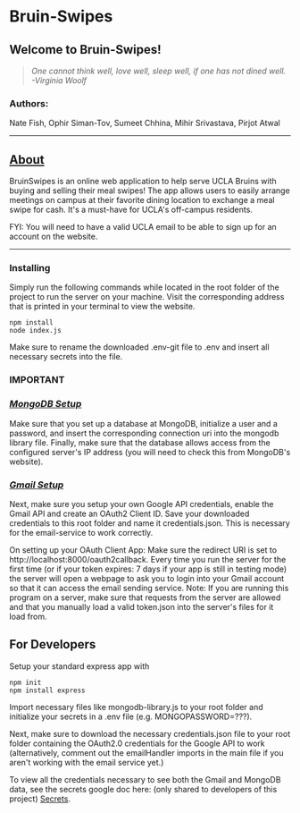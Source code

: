 # Bruin-Swipes

## **Welcome to Bruin-Swipes!**

<div style="margin-bottom:15px"></div> 

> *One cannot think well, love well, sleep well, if one has not dined well. -Virginia Woolf*

### Authors:
Nate Fish, Ophir Siman-Tov, Sumeet Chhina, Mihir Srivastava, Pirjot Atwal

---
##  <u>About</u>

BruinSwipes is an online web application to help serve UCLA Bruins with buying and selling their meal swipes! The app allows users to easily arrange meetings on campus at their favorite dining location to exchange a meal swipe for cash. It's a must-have for UCLA's off-campus residents.

FYI: You will need to have a valid UCLA email to be able to sign up for an account on the website.

---
### Installing
Simply run the following commands while located in the root folder of the project to run the server on your machine. Visit the corresponding address that is printed in your terminal to view the website.

```
npm install
node index.js
```

Make sure to rename the downloaded .env-git file to .env and insert all necessary secrets into the file.
###  IMPORTANT
### <i><u> MongoDB Setup </u></i>
Make sure that you set up a database at MongoDB, initialize a user and a password, and insert the corresponding connection uri into the mongodb library file. Finally, make sure that the database allows access
from the configured server's IP address (you will need to check this from MongoDB's website).

### <i><u> Gmail Setup </u></i>
Next, make sure you setup your own Google API credentials, enable the Gmail API and create an OAuth2 Client ID.
Save your downloaded credentials to this root folder and name it credentials.json. This is necessary for the email-service to work correctly.

On setting up your OAuth Client App:
Make sure the redirect URI is set to http://localhost:8000/oauth2callback. Every time you run the server
for the first time (or if your token expires: 7 days if your app is still in testing mode) the server
will open a webpage to ask you to login into your Gmail account so that it can access the email sending
service. Note: If you are running this program on a server, make sure that requests from the server
are allowed and that you manually load a valid token.json into the server's files for it load from.

## For Developers 
Setup your standard express app with
```
npm init
npm install express
```
Import necessary files like mongodb-library.js to your root folder and initialize
your secrets in a .env file (e.g. MONGOPASSWORD=???).

Next, make sure to download the necessary credentials.json file to your root folder containing the OAuth2.0 credentials for the Google API to work (alternatively, comment out the emailHandler imports in the main file if you aren't working with the email service yet.)

To view all the credentials necessary to see both the Gmail and MongoDB data, see the secrets google doc here: (only shared to developers of this project) <a href="https://docs.google.com/document/d/16fc05cGhRv3WcJdg3zonL68o0x3y5Ft5HMRoO8w7T0A/edit?usp=sharing">Secrets</a>.
